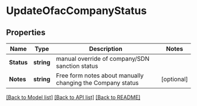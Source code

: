 # UpdateOfacCompanyStatus

## Properties

Name | Type | Description | Notes
------------ | ------------- | ------------- | -------------
**Status** | **string** | manual override of company/SDN sanction status | 
**Notes** | **string** | Free form notes about manually changing the Company status | [optional] 

[[Back to Model list]](../README.md#documentation-for-models) [[Back to API list]](../README.md#documentation-for-api-endpoints) [[Back to README]](../README.md)


